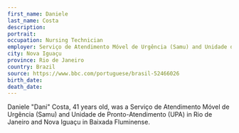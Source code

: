 ```yaml
---
first_name: Daniele
last_name: Costa
description: 
portrait: 
occupation: Nursing Technician
employer: Serviço de Atendimento Móvel de Urgência (Samu) and Unidade de Pronto-Atendimento (UPA)
city: Nova Iguaçu
province: Rio de Janeiro
country: Brazil
source: https://www.bbc.com/portuguese/brasil-52466026
birth_date: 
death_date: 
---
```


Daniele "Dani" Costa, 41 years old, was a Serviço de Atendimento Móvel de Urgência (Samu) and Unidade de Pronto-Atendimento (UPA) in Rio de Janeiro and Nova Iguaçu in Baixada Fluminense.